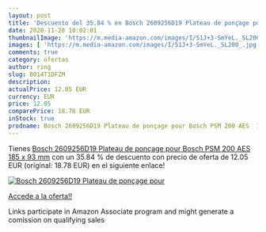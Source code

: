 ```yaml
---
layout: post
title: 'Descuento del 35.84 % en Bosch 2609256D19 Plateau de ponçage pour'
date: 2020-11-28 10:02:01
thumbnailImage: 'https://m.media-amazon.com/images/I/51J+3-SmYeL._SL200_.jpg'
images: [ 'https://m.media-amazon.com/images/I/51J+3-SmYeL._SL200_.jpg' ]
comments: true
category: ofertas
author: ring
slug: B014T1DFZM
description:
actualPrice: 12.05 EUR
currency: EUR
price: 12.05
comparePrice: 18.78 EUR
inStock: true
prodname: Bosch 2609256D19 Plateau de ponçage pour Bosch PSM 200 AES  185 x 93 mm
---
```


Tienes [Bosch 2609256D19 Plateau de ponçage pour Bosch PSM 200 AES  185 x 93 mm](https://www.amazon.fr/dp/B014T1DFZM/?tag=tolees0d-21) con un 35.84 % de descuento con precio de oferta de 12.05 EUR (original: 18.78 EUR) en el siguiente enlace!

[![Bosch 2609256D19 Plateau de ponçage pour](https://m.media-amazon.com/images/I/51J+3-SmYeL._SL200_.jpg)](https://www.amazon.fr/dp/B014T1DFZM/?tag=tolees0d-21)

[Accede a la oferta!!](https://www.amazon.fr/dp/B014T1DFZM/?tag=tolees0d-21)

Links participate in Amazon Associate program and might generate a comission on qualifying sales


